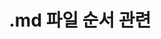 ---
title: ".md 파일 순서 관련"
image: https://static.ghost.org/v3.0.0/images/writing-posts-with-ghost.png
description: 발췌!
---